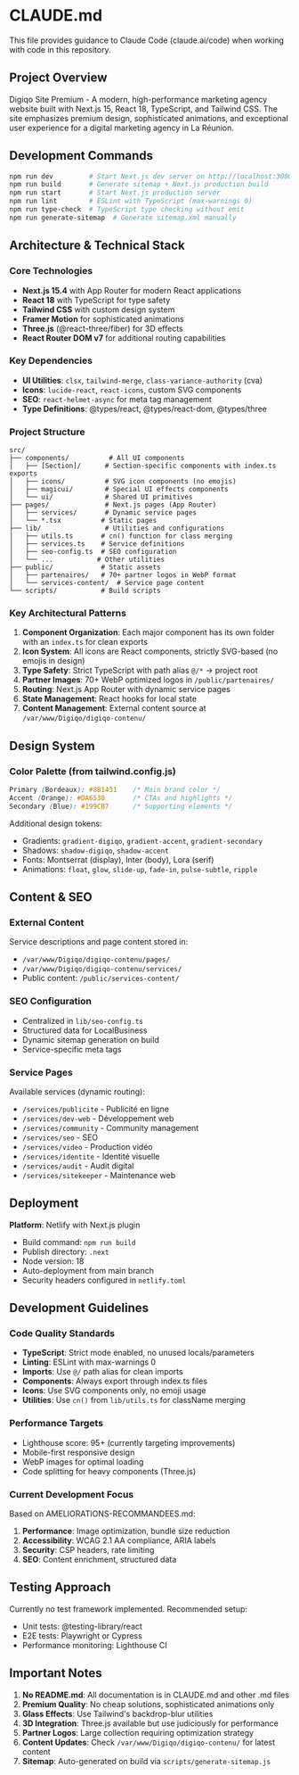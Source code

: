 # CLAUDE.md

This file provides guidance to Claude Code (claude.ai/code) when working with code in this repository.

## Project Overview

Digiqo Site Premium - A modern, high-performance marketing agency website built with Next.js 15, React 18, TypeScript, and Tailwind CSS. The site emphasizes premium design, sophisticated animations, and exceptional user experience for a digital marketing agency in La Réunion.

## Development Commands

```bash
npm run dev         # Start Next.js dev server on http://localhost:3000
npm run build       # Generate sitemap + Next.js production build
npm run start       # Start Next.js production server
npm run lint        # ESLint with TypeScript (max-warnings 0)
npm run type-check  # TypeScript type checking without emit
npm run generate-sitemap  # Generate sitemap.xml manually
```

## Architecture & Technical Stack

### Core Technologies
- **Next.js 15.4** with App Router for modern React applications
- **React 18** with TypeScript for type safety
- **Tailwind CSS** with custom design system
- **Framer Motion** for sophisticated animations
- **Three.js** (@react-three/fiber) for 3D effects
- **React Router DOM v7** for additional routing capabilities

### Key Dependencies
- **UI Utilities**: `clsx`, `tailwind-merge`, `class-variance-authority` (cva)
- **Icons**: `lucide-react`, `react-icons`, custom SVG components
- **SEO**: `react-helmet-async` for meta tag management
- **Type Definitions**: @types/react, @types/react-dom, @types/three

### Project Structure
```
src/
├── components/          # All UI components
│   ├── [Section]/      # Section-specific components with index.ts exports
│   ├── icons/          # SVG icon components (no emojis)
│   ├── magicui/        # Special UI effects components
│   └── ui/             # Shared UI primitives
├── pages/              # Next.js pages (App Router)
│   ├── services/       # Dynamic service pages
│   └── *.tsx          # Static pages
├── lib/                # Utilities and configurations
│   ├── utils.ts       # cn() function for class merging
│   ├── services.ts    # Service definitions
│   ├── seo-config.ts  # SEO configuration
│   └── ...           # Other utilities
├── public/            # Static assets
│   ├── partenaires/   # 70+ partner logos in WebP format
│   └── services-content/  # Service page content
└── scripts/           # Build scripts
```

### Key Architectural Patterns

1. **Component Organization**: Each major component has its own folder with an `index.ts` for clean exports
2. **Icon System**: All icons are React components, strictly SVG-based (no emojis in design)
3. **Type Safety**: Strict TypeScript with path alias `@/*` → project root
4. **Partner Images**: 70+ WebP optimized logos in `/public/partenaires/`
5. **Routing**: Next.js App Router with dynamic service pages
6. **State Management**: React hooks for local state
7. **Content Management**: External content source at `/var/www/Digiqo/digiqo-contenu/`

## Design System

### Color Palette (from tailwind.config.js)
```css
Primary (Bordeaux): #8B1431    /* Main brand color */
Accent (Orange): #DA6530       /* CTAs and highlights */
Secondary (Blue): #199CB7      /* Supporting elements */
```

Additional design tokens:
- Gradients: `gradient-digiqo`, `gradient-accent`, `gradient-secondary`
- Shadows: `shadow-digiqo`, `shadow-accent`
- Fonts: Montserrat (display), Inter (body), Lora (serif)
- Animations: `float`, `glow`, `slide-up`, `fade-in`, `pulse-subtle`, `ripple`

## Content & SEO

### External Content
Service descriptions and page content stored in:
- `/var/www/Digiqo/digiqo-contenu/pages/`
- `/var/www/Digiqo/digiqo-contenu/services/`
- Public content: `/public/services-content/`

### SEO Configuration
- Centralized in `lib/seo-config.ts`
- Structured data for LocalBusiness
- Dynamic sitemap generation on build
- Service-specific meta tags

### Service Pages
Available services (dynamic routing):
- `/services/publicite` - Publicité en ligne
- `/services/dev-web` - Développement web
- `/services/community` - Community management
- `/services/seo` - SEO
- `/services/video` - Production vidéo
- `/services/identite` - Identité visuelle
- `/services/audit` - Audit digital
- `/services/sitekeeper` - Maintenance web

## Deployment

**Platform**: Netlify with Next.js plugin
- Build command: `npm run build`
- Publish directory: `.next`
- Node version: 18
- Auto-deployment from main branch
- Security headers configured in `netlify.toml`

## Development Guidelines

### Code Quality Standards
- **TypeScript**: Strict mode enabled, no unused locals/parameters
- **Linting**: ESLint with max-warnings 0
- **Imports**: Use `@/` path alias for clean imports
- **Components**: Always export through index.ts files
- **Icons**: Use SVG components only, no emoji usage
- **Utilities**: Use `cn()` from `lib/utils.ts` for className merging

### Performance Targets
- Lighthouse score: 95+ (currently targeting improvements)
- Mobile-first responsive design
- WebP images for optimal loading
- Code splitting for heavy components (Three.js)

### Current Development Focus
Based on AMELIORATIONS-RECOMMANDEES.md:
1. **Performance**: Image optimization, bundle size reduction
2. **Accessibility**: WCAG 2.1 AA compliance, ARIA labels
3. **Security**: CSP headers, rate limiting
4. **SEO**: Content enrichment, structured data

## Testing Approach

Currently no test framework implemented. Recommended setup:
- Unit tests: @testing-library/react
- E2E tests: Playwright or Cypress
- Performance monitoring: Lighthouse CI

## Important Notes

1. **No README.md**: All documentation is in CLAUDE.md and other .md files
2. **Premium Quality**: No cheap solutions, sophisticated animations only
3. **Glass Effects**: Use Tailwind's backdrop-blur utilities
4. **3D Integration**: Three.js available but use judiciously for performance
5. **Partner Logos**: Large collection requiring optimization strategy
6. **Content Updates**: Check `/var/www/Digiqo/digiqo-contenu/` for latest content
7. **Sitemap**: Auto-generated on build via `scripts/generate-sitemap.js`